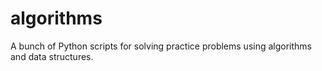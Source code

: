 algorithms
==========

A bunch of Python scripts for solving practice problems using algorithms and data structures.

